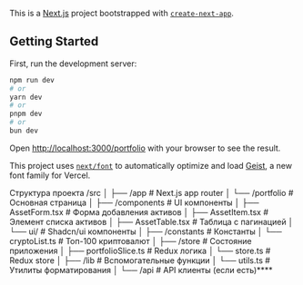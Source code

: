 This is a [Next.js](https://nextjs.org) project bootstrapped with [`create-next-app`](https://nextjs.org/docs/app/api-reference/cli/create-next-app).

## Getting Started

First, run the development server:

```bash
npm run dev
# or
yarn dev
# or
pnpm dev
# or
bun dev
```

Open [http://localhost:3000/portfolio](http://localhost:3000/portfolio) with your browser to see the result.

This project uses [`next/font`](https://nextjs.org/docs/app/building-your-application/optimizing/fonts) to automatically optimize and load [Geist](https://vercel.com/font), a new font family for Vercel.

Структура проекта
/src
│
├── /app               # Next.js app router
│   └── /portfolio     # Основная страница
│
├── /components        # UI компоненты
│   ├── AssetForm.tsx  # Форма добавления активов
│   ├── AssetItem.tsx  # Элемент списка активов
│   ├── AssetTable.tsx # Таблица с пагинацией
│   └── ui/            # Shadcn/ui компоненты
│
├── /constants         # Константы
│   └── cryptoList.ts  # Топ-100 криптовалют
│
├── /store             # Состояние приложения
│   ├── portfolioSlice.ts # Redux логика
│   └── store.ts       # Redux store
│
├── /lib               # Вспомогательные функции
│   └── utils.ts       # Утилиты форматирования
│
└── /api               # API клиенты (если есть)****
